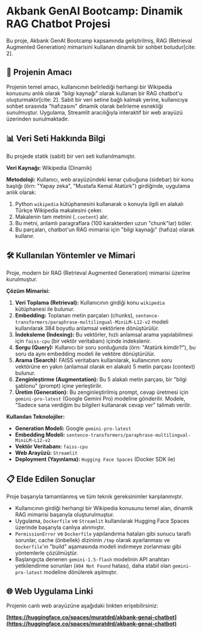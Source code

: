 
# Akbank GenAI Bootcamp: Dinamik RAG Chatbot Projesi

Bu proje, Akbank GenAI Bootcamp kapsamında geliştirilmiş, RAG (Retrieval Augmented Generation) mimarisini kullanan dinamik bir sohbet botudur[cite: 2].

## 🚀 Projenin Amacı 

Projenin temel amacı, kullanıcının belirlediği herhangi bir Wikipedia konusunu anlık olarak "bilgi kaynağı" olarak kullanan bir RAG chatbot'u oluşturmaktır[cite: 2]. Sabit bir veri setine bağlı kalmak yerine, kullanıcıya sohbet sırasında "hafızasını" dinamik olarak belirleme esnekliği sunulmuştur. Uygulama, Streamlit aracılığıyla interaktif bir web arayüzü üzerinden sunulmaktadır.

## 📊 Veri Seti Hakkında Bilgi 

Bu projede statik (sabit) bir veri seti kullanılmamıştır.

**Veri Kaynağı:** Wikipedia (Dinamik)

**Metodoloji:**
Kullanıcı, web arayüzündeki kenar çubuğuna (sidebar) bir konu başlığı (örn: "Yapay zeka", "Mustafa Kemal Atatürk") girdiğinde, uygulama anlık olarak:
1.  Python `wikipedia` kütüphanesini kullanarak o konuyla ilgili en alakalı Türkçe Wikipedia makalesini çeker.
2.  Makalenin tam metnini (`.content`) alır.
3.  Bu metni, anlamlı paragraflara (100 karakterden uzun "chunk"lar) böler.
4.  Bu parçaları, chatbot'un RAG mimarisi için "bilgi kaynağı" (hafıza) olarak kullanır.

## 🛠️ Kullanılan Yöntemler ve Mimari 

Proje, modern bir RAG (Retrieval Augmented Generation) mimarisi üzerine kurulmuştur.

**Çözüm Mimarisi:**
1.  **Veri Toplama (Retrieval):** Kullanıcının girdiği konu `wikipedia` kütüphanesi ile bulunur.
2.  **Embedding:** Toplanan metin parçaları (chunks), `sentence-transformers/paraphrase-multilingual-MiniLM-L12-v2` modeli kullanılarak 384 boyutlu anlamsal vektörlere dönüştürülür.
3.  **İndeksleme (Indexing):** Bu vektörler, hızlı anlamsal arama yapılabilmesi için `faiss-cpu` (bir vektör veritabanı) içinde indekslenir.
4.  **Sorgu (Query):** Kullanıcı bir soru sorduğunda (örn: "Atatürk kimdir?"), bu soru da aynı embedding modeli ile vektöre dönüştürülür.
5.  **Arama (Search):** FAISS veritabanı kullanılarak, kullanıcının soru vektörüne en yakın (anlamsal olarak en alakalı) 5 metin parçası (context) bulunur.
6.  **Zenginleştirme (Augmentation):** Bu 5 alakalı metin parçası, bir "bilgi şablonu" (prompt) içine yerleştirilir.
7.  **Üretim (Generation):** Bu zenginleştirilmiş prompt, cevap üretmesi için `gemini-pro-latest` (Google Gemini Pro) modeline gönderilir. Modele, "Sadece sana verdiğim bu bilgileri kullanarak cevap ver" talimatı verilir.

**Kullanılan Teknolojiler:**
* **Generation Modeli:** Google `gemini-pro-latest`
* **Embedding Modeli:** `sentence-transformers/paraphrase-multilingual-MiniLM-L12-v2`
* **Vektör Veritabanı:** `faiss-cpu`
* **Web Arayüzü:** `Streamlit`
* **Deployment (Yayınlama):** `Hugging Face Spaces` (Docker SDK ile)

## 📋 Elde Edilen Sonuçlar 

Proje başarıyla tamamlanmış ve tüm teknik gereksinimler karşılanmıştır.
* Kullanıcının girdiği herhangi bir Wikipedia konusunu temel alan, dinamik RAG mimarisi başarıyla oluşturulmuştur.
* Uygulama, `Dockerfile` ve `Streamlit` kullanılarak Hugging Face Spaces üzerinde başarıyla canlıya alınmıştır.
* `PermissionError` ve `Dockerfile` yapılandırma hataları gibi sunucu taraflı sorunlar, cache (önbellek) dizininin `/tmp` olarak ayarlanması ve `Dockerfile`'ın "build" aşamasında modeli indirmeye zorlanması gibi yöntemlerle çözülmüştür.
* Başlangıçta denenen `gemini-1.5-flash` modelinin API anahtarı yetkilendirme sorunları (`404 Not Found` hatası), daha stabil olan `gemini-pro-latest` modeline dönülerek aşılmıştır.

## 🌐 Web Uygulama Linki 

Projenin canlı web arayüzüne aşağıdaki linkten erişebilirsiniz:

**[https://huggingface.co/spaces/muratdrd/akbank-genai-chatbot](https://huggingface.co/spaces/muratdrd/akbank-genai-chatbot)**



